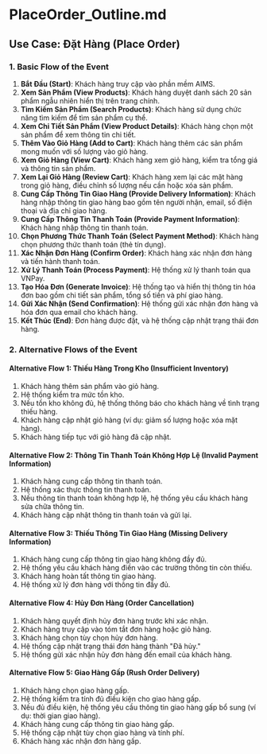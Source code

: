 # PlaceOrder_Outline.md

## Use Case: Đặt Hàng (Place Order)

### **1. Basic Flow of the Event**

1. **Bắt Đầu (Start)**: Khách hàng truy cập vào phần mềm AIMS.
2. **Xem Sản Phẩm (View Products)**: Khách hàng duyệt danh sách 20 sản phẩm ngẫu nhiên hiển thị trên trang chính.
3. **Tìm Kiếm Sản Phẩm (Search Products)**: Khách hàng sử dụng chức năng tìm kiếm để tìm sản phẩm cụ thể.
4. **Xem Chi Tiết Sản Phẩm (View Product Details)**: Khách hàng chọn một sản phẩm để xem thông tin chi tiết.
5. **Thêm Vào Giỏ Hàng (Add to Cart)**: Khách hàng thêm các sản phẩm mong muốn với số lượng vào giỏ hàng.
6. **Xem Giỏ Hàng (View Cart)**: Khách hàng xem giỏ hàng, kiểm tra tổng giá và thông tin sản phẩm.
7. **Xem Lại Giỏ Hàng (Review Cart)**: Khách hàng xem lại các mặt hàng trong giỏ hàng, điều chỉnh số lượng nếu cần hoặc xóa sản phẩm.
8. **Cung Cấp Thông Tin Giao Hàng (Provide Delivery Information)**: Khách hàng nhập thông tin giao hàng bao gồm tên người nhận, email, số điện thoại và địa chỉ giao hàng.
9. **Cung Cấp Thông Tin Thanh Toán (Provide Payment Information)**: Khách hàng nhập thông tin thanh toán.
10. **Chọn Phương Thức Thanh Toán (Select Payment Method)**: Khách hàng chọn phương thức thanh toán (thẻ tín dụng).
11. **Xác Nhận Đơn Hàng (Confirm Order)**: Khách hàng xác nhận đơn hàng và tiến hành thanh toán.
12. **Xử Lý Thanh Toán (Process Payment)**: Hệ thống xử lý thanh toán qua VNPay.
13. **Tạo Hóa Đơn (Generate Invoice)**: Hệ thống tạo và hiển thị thông tin hóa đơn bao gồm chi tiết sản phẩm, tổng số tiền và phí giao hàng.
14. **Gửi Xác Nhận (Send Confirmation)**: Hệ thống gửi xác nhận đơn hàng và hóa đơn qua email cho khách hàng.
15. **Kết Thúc (End)**: Đơn hàng được đặt, và hệ thống cập nhật trạng thái đơn hàng.

### **2. Alternative Flows of the Event**

#### **Alternative Flow 1: Thiếu Hàng Trong Kho (Insufficient Inventory)**

1. Khách hàng thêm sản phẩm vào giỏ hàng.
2. Hệ thống kiểm tra mức tồn kho.
3. Nếu tồn kho không đủ, hệ thống thông báo cho khách hàng về tình trạng thiếu hàng.
4. Khách hàng cập nhật giỏ hàng (ví dụ: giảm số lượng hoặc xóa mặt hàng).
5. Khách hàng tiếp tục với giỏ hàng đã cập nhật.

#### **Alternative Flow 2: Thông Tin Thanh Toán Không Hợp Lệ (Invalid Payment Information)**

1. Khách hàng cung cấp thông tin thanh toán.
2. Hệ thống xác thực thông tin thanh toán.
3. Nếu thông tin thanh toán không hợp lệ, hệ thống yêu cầu khách hàng sửa chữa thông tin.
4. Khách hàng cập nhật thông tin thanh toán và gửi lại.

#### **Alternative Flow 3: Thiếu Thông Tin Giao Hàng (Missing Delivery Information)**

1. Khách hàng cung cấp thông tin giao hàng không đầy đủ.
2. Hệ thống yêu cầu khách hàng điền vào các trường thông tin còn thiếu.
3. Khách hàng hoàn tất thông tin giao hàng.
4. Hệ thống xử lý đơn hàng với thông tin đầy đủ.

#### **Alternative Flow 4: Hủy Đơn Hàng (Order Cancellation)**

1. Khách hàng quyết định hủy đơn hàng trước khi xác nhận.
2. Khách hàng truy cập vào tóm tắt đơn hàng hoặc giỏ hàng.
3. Khách hàng chọn tùy chọn hủy đơn hàng.
4. Hệ thống cập nhật trạng thái đơn hàng thành "Đã hủy."
5. Hệ thống gửi xác nhận hủy đơn hàng đến email của khách hàng.

#### **Alternative Flow 5: Giao Hàng Gấp (Rush Order Delivery)**

1. Khách hàng chọn giao hàng gấp.
2. Hệ thống kiểm tra tính đủ điều kiện cho giao hàng gấp.
3. Nếu đủ điều kiện, hệ thống yêu cầu thông tin giao hàng gấp bổ sung (ví dụ: thời gian giao hàng).
4. Khách hàng cung cấp thông tin giao hàng gấp.
5. Hệ thống cập nhật tùy chọn giao hàng và tính phí.
6. Khách hàng xác nhận đơn hàng gấp.